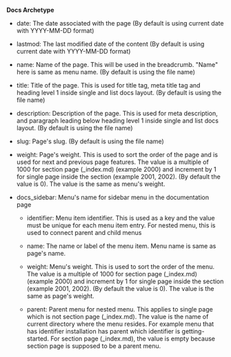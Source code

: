 **Docs Archetype**

- date: The date associated with the page (By default is using current date with YYYY-MM-DD format)

- lastmod: The last modified date of the content (By default is using current date with YYYY-MM-DD format)

- name: Name of the page. This will be used in the breadcrumb. "Name" here is same as menu name. (By default is using the file name)

- title: Title of the page. This is used for title tag, meta title tag and heading level 1 inside single and list docs layout. (By default is using the file name)

- description: Description of the page. This is used for meta description, and paragraph leading below heading level 1 inside single and list docs layout. (By default is using the file name)

- slug: Page's slug. (By default is using the file name)

- weight: Page's weight. This is used to sort the order of the page and is used for next and previous page features. The value is a multiple of 1000 for section page (_index.md) (example 2000) and increment by 1 for single page inside the section (example 2001, 2002). (By default the value is 0). The value is the same as menu's weight.

- docs_sidebar: Menu's name for sidebar menu in the documentation page
    - identifier: Menu item identifier. This is used as a key and the value must be unique for each menu item entry. For nested menu, this is used to connect parent and child menus

    - name: The name or label of the menu item. Menu name is same as page's name.

    - weight: Menu's weight. This is used to sort the order of the menu. The value is a multiple of 1000 for section page (_index.md) (example 2000) and increment by 1 for single page inside the section (example 2001, 2002). (By default the value is 0). The value is the same as page's weight.

    - parent: Parent menu for nested menu. This applies to single page which is not section page (_index.md). The value is the name of current directory where the menu resides. For example menu that has identifier installation has parent which identifier is getting-started. For section page (_index.md), the value is empty because section page is supposed to be a parent menu.
